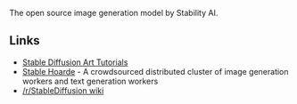 The open source image generation model by Stability AI.

## Links
- [Stable Diffusion Art Tutorials](https://stable-diffusion-art.com/)
- [Stable Hoarde](https://stablehorde.net/) - A crowdsourced distributed cluster of image generation workers and text generation workers
- [/r/StableDiffusion wiki](https://www.reddit.com/r/StableDiffusion/wiki/index)